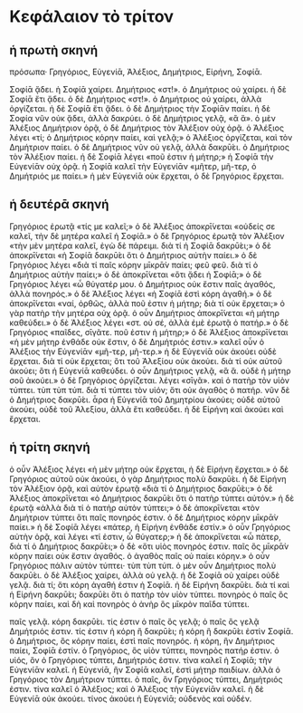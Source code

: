 # Κεφάλαιον τὸ τρίτον

## ἡ πρωτὴ σκηνή
πρόσωπα· Γρηγόριος, Εὐγενίᾱ, Ἀλέξιος, Δημήτριος, Εἰρήνη, Σοφίᾱ.

Σοφίᾱ ᾄδει. ἡ Σοφίᾱ χαίρει.
Δημήτριος «στ!». ὁ Δημήτριος οὐ χαίρει.
ἡ δὲ Σοφίᾱ ἔτι ᾄδει.
ὁ δὲ Δημήτριος «στ!». ὁ Δημήτριος οὐ χαίρει, ἀλλὰ ὀργίζεται.
ἡ δὲ Σοφίᾱ ἔτι ᾄδει.
ὁ δὲ Δημήτριος τὴν Σοφίᾱν παίει.
ἡ δὲ Σοφία νῦν οὐκ ᾄδει, ἀλλὰ δακρύει.
ὁ δὲ Δημήτριος γελᾷ, «ἃ ἅ».
ὁ μὲν Ἀλέξιος Δημήτριον ὁρᾷ, ὁ δὲ Δημήτριος τὸν Ἀλέξιον οὐχ ὁρᾷ.
ὁ Ἀλέξιος λέγει «τί; ὁ Δημήτριος κόρην παίει, καὶ γελᾷ;»
ὁ Ἀλέξιος ὀργίζεται, καὶ τὸν Δημήτριον παίει.
ὁ δὲ Δημήτριος νῦν οὐ γελᾷ, ἀλλὰ δακρῡ́ει. ὁ Δημήτριος τὸν Ἀλέξιον παίει.
ἡ δὲ Σοφίᾱ λέγει «ποῦ ἐστιν ἡ μήτηρ;»
ἡ Σοφίᾱ τὴν Εὐγενίᾱν οὐχ ὁρᾷ. ἡ Σοφίᾱ καλεῖ τὴν Εὐγενίᾱν «μῆτερ, μῆ-τερ, ὁ Δημήτριός με παίει.»
ἡ μὲν Εὐγενίᾱ οὐκ ἔρχεται, ὁ δὲ Γρηγόριος ἔρχεται.

## ἡ δευτέρᾱ σκηνή
Γρηγόριος ἐρωτᾷ «τίς με καλεῖ;»
ὁ δὲ Ἀλέξιος ἀποκρῑ́νεται «οὐδείς σε καλεῖ, τὴν δὲ μητέρα καλεῖ ἡ Σοφίᾱ.»
ὁ δὲ Γρηγόριος ἐρωτᾷ τὸν Ἀλέξιον «τὴν μὲν μητέρα καλεῖ, ἐγὼ δὲ πάρειμι. διὰ τί ἡ Σοφίᾱ δακρῡ́ει;»
ὁ δὲ ἀποκρῑ́νεται «ἡ Σοφίᾱ δακρῡ́ει ὅτι ὁ Δημήτριος αὐτὴν παίει.»
ὁ δὲ Γρηγόριος λέγει «διὰ τί παῖς κόρην μῑκρᾱ̀ν παίει; φεῦ φεῦ. διὰ τί ὁ Δημήτριος αὐτὴν παίει;»
ὁ δὲ ἀποκρῑ́νεται «ὅτι ᾄδει ἡ Σοφίᾱ;»
ὁ δὲ Γρηγόριος λέγει «ὦ θύγατέρ μου. ὁ Δημήτριος οὐκ ἔστιν παῖς ἀγαθός, ἀλλὰ πονηρός.»
ὁ δὲ Ἀλέξιος λέγει «ἡ Σοφίᾱ ἐστὶ κόρη ἀγαθή.»
ὁ δὲ ἀποκρῑ́νεται «ναί, ὀρθῶς, ἀλλὰ ποῦ ἐστιν ἡ μήτηρ; διὰ τί οὐκ ἔρχεται;» ὁ γὰρ πατὴρ τὴν μητέρα οὐχ ὁρᾷ.
ὁ οὖν Δημήτριος ἀποκρῑ́νεται «ἡ μήτηρ καθεύδει.»
ὁ δὲ Ἀλέξιος λέγει «στ. οὐ σέ, ἀλλὰ ἐμὲ ἐρωτᾷ ὁ πατήρ.»
ὁ δὲ Γρηγόριος «παῖδες, σῑγᾶτε. ποῦ ἐστιν ἡ μήτηρ;»
ὁ δὲ Ἀλέξιος ἀποκρῑ́νεται «ἡ μὲν μήτηρ ἐνθάδε οὐκ ἔστιν, ὁ δὲ Δημήτριός ἐστιν.»
καλεῖ οὖν ὁ Ἀλέξιος τὴν Εὐγενίᾱν «μῆ-τερ, μῆ-τερ.»
ἡ δὲ Εὐγενίᾱ οὐκ ἀκούει οὐδὲ ἔρχεται. διὰ τί οὐκ ἔρχεται; ὃτι τοῦ Ἀλεξίου οὐκ ἀκούει. διὰ τί οὐκ αὐτοῦ ἀκούει; ὃτι ἡ Εὐγενίᾱ καθεύδει.
ὁ οὖν Δημήτριος γελᾷ, «ἃ ἅ. οὐδὲ ἡ μήτηρ σοῦ ἀκούει.»
ὁ δὲ Γρηγόριος ὀργίζεται. λέγει «σῑγᾶ». καὶ ὁ πατὴρ τὸν υἱὸν τύπτει. τὺπ τὺπ τύπ. διὰ τί τύπτει τὸν υἱόν; ὅτι οὐκ ἀγαθὸς ὁ πατήρ.
νῦν δὲ ὁ Δημήτριος δακρῡ́ει.
ἆρα ἡ Εὐγενίᾱ τοῦ Δημητρίου ἀκούει; οὐδὲ αὐτοῦ ἀκούει, οὐδὲ τοῦ Ἀλεξίου, ἀλλὰ ἔτι καθεύδει.
ἡ δὲ Εἰρήνη καὶ ἀκούει καὶ ἔρχεται.

## ἡ τρίτη σκηνή

ὁ οὖν Ἀλέξιος λέγει «ἡ μὲν μήτηρ οὐκ ἔρχεται, ἡ δὲ Εἰρήνη ἔρχεται.»
ὁ δὲ Γρηγόριος αὐτοῦ οὐκ ἀκούει, ὁ γὰρ Δημήτριος πολὺ δακρῡ́ει.
ἡ δὲ Εἰρήνη τὸν Ἀλέξιον ὁρᾷ, καὶ αὐτὸν ἐρωτᾷ «διὰ τί ὁ Δημήτριος δακρῡ́ει;»
ὁ δὲ Ἀλέξιος ἀποκρῑ́νεται «ὁ Δημήτριος δακρῡ́ει ὅτι ὁ πατὴρ τύπτει αὐτόν.»
ἡ δὲ ἐρωτᾷ «ἀλλὰ διὰ τί ὁ πατὴρ αὐτὸν τύπτει;»
ὁ δὲ ἀποκρῑ́νεται «τὸν Δημήτριον τύπτει ὃτι παῖς πονηρός ἐστιν. ὁ δὲ Δημήτριος κόρην μῑκρᾱ̀ν παίει.»
ἡ δὲ Σοφίᾱ λέγει «πάτερ, ἡ Εἰρήνη ἐνθάδε ἐστίν.»
ὁ οὖν Γρηγόριος αὐτὴν ὁρᾷ, καὶ λέγει «τί ἐστιν, ὦ θύγατερ;»
ἡ δὲ ἀποκρῑ́νεται «ὦ πάτερ, διὰ τί ὁ Δημήτριος δακρῡ́ει;»
ὁ δὲ «ὅτι υἱὸς πονηρός ἐστιν. παῖς ὃς μῑκρᾱ̀ν κόρην παίει οὐκ ἔστιν ἀγαθός. ὁ ἀγαθὸς παῖς οὐ παίει κόρην.»
ὁ οὖν Γρηγόριος πάλιν αὐτὸν τύπτει· τὺπ τὺπ τύπ. ὁ μὲν οὖν Δημήτριος πολὺ δακρῡ́ει. ὁ δὲ Ἀλέξιος χαίρει, ἀλλὰ οὐ γελᾷ.
ἡ δὲ Σοφίᾱ οὐ χαίρει οὐδὲ γελᾷ. διὰ τί; ὅτι κόρη ἀγαθή ἐστιν ἡ Σοφίᾱ. ἡ δὲ Εἰρήνη δακρῡ́ει. διὰ τί καὶ ἡ Εἰρήνη δακρῡ́ει; δακρῡ́ει ὅτι ὁ πατὴρ τὸν υἱὸν τύπτει. πονηρὸς ὁ παῖς ὃς κόρην παίει, καὶ δὴ καὶ πονηρὸς ὁ ἀνὴρ ὃς μῑκρὸν παῖδα τύπτει.

παῖς γελᾷ. κόρη δακρῡ́ει.
τίς ἐστιν ὁ παῖς ὃς γελᾷ;
ὁ παῖς ὃς γελᾷ Δημήτριός ἐστιν.
τίς ἐστιν ἡ κόρη ἣ δακρῡ́ει;
ἡ κόρη ἣ δακρῡ́ει ἐστὶν Σοφίᾱ.
ὁ Δημήτριος, ὃς κόρην παίει, ἐστὶ παῖς πονηρός.
ἡ κόρη, ἣν Δημήτριος παίει, Σοφίᾱ ἐστίν.
ὁ Γρηγόριος, ὃς υἱὸν τύπτει, πονηρὸς πατήρ ἐστιν.
ὁ υἱός, ὃν ὁ Γρηγόριος τύπτει, Δημήτριός ἐστιν.
τίνα καλεῖ ἡ Σοφίᾱ; τὴν Εὐγενίᾱν καλεῖ.
ἡ Εὐγενίᾱ, ἣν Σοφίᾱ καλεῖ, ἐστὶ μήτηρ παιδίων. ἀλλὰ ὁ Γρηγόριος τὸν Δημήτριον τύπτει. ὁ παῖς, ὃν Γρηγόριος τύπτει, Δημήτριός ἐστιν.
τίνα καλεῖ ὁ Ἀλέξιος; καὶ ὁ Ἀλέξιος τὴν Εὐγενίᾱν καλεῖ. ἡ δὲ Εὐγενίᾱ οὐκ ἀκούει. τίνος ἀκούει ἡ Εὐγενίᾱ; οὐδενὸς καὶ οὐδέν.
